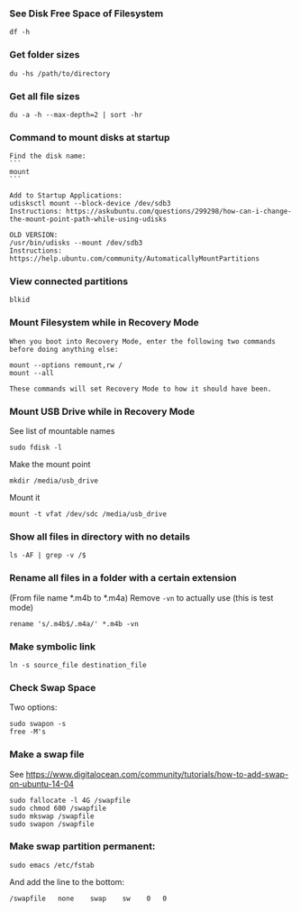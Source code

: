### See Disk Free Space of Filesystem

    df -h

### Get folder sizes

	du -hs /path/to/directory

### Get all file sizes

    du -a -h --max-depth=2 | sort -hr 

### Command to mount disks at startup

    Find the disk name:
    ```
    mount
    ```

    Add to Startup Applications:
    udisksctl mount --block-device /dev/sdb3
    Instructions: https://askubuntu.com/questions/299298/how-can-i-change-the-mount-point-path-while-using-udisks

    OLD VERSION:
    /usr/bin/udisks --mount /dev/sdb3
    Instructions: https://help.ubuntu.com/community/AutomaticallyMountPartitions


### View connected partitions

    blkid

### Mount Filesystem while in Recovery Mode

    When you boot into Recovery Mode, enter the following two commands before doing anything else:

    mount --options remount,rw /
    mount --all

    These commands will set Recovery Mode to how it should have been.


### Mount USB Drive while in Recovery Mode

See list of mountable names

    sudo fdisk -l

Make the mount point

    mkdir /media/usb_drive

Mount it

    mount -t vfat /dev/sdc /media/usb_drive


### Show all files in directory with no details

    ls -AF | grep -v /$

### Rename all files in a folder with a certain extension

(From file name *.m4b to *.m4a)
Remove ``-vn`` to actually use (this is test mode)
    
    rename 's/.m4b$/.m4a/' *.m4b -vn

### Make symbolic link

    ln -s source_file destination_file

### Check Swap Space

Two options:

    sudo swapon -s
    free -M's
	
### Make a swap file

See https://www.digitalocean.com/community/tutorials/how-to-add-swap-on-ubuntu-14-04

    sudo fallocate -l 4G /swapfile
    sudo chmod 600 /swapfile
    sudo mkswap /swapfile
    sudo swapon /swapfile

### Make swap partition permanent:

    sudo emacs /etc/fstab

And add the line to the bottom:

	/swapfile   none    swap    sw    0   0
	
	
